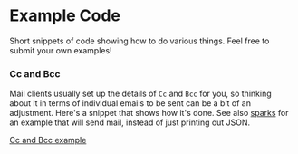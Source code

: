 # Example Code

Short snippets of code showing how to do various things.
Feel free to submit your own examples!

### Cc and Bcc

Mail clients usually set up the details of `Cc` and `Bcc` for you, so thinking about it in terms of individual emails to be sent can be a bit of an adjustment. Here's a snippet that shows how it's done. See also [sparks](cmd/sparks/sparks.go) for an example that will send mail, instead of just printing out JSON.

[Cc and Bcc example](cc/cc.go)
